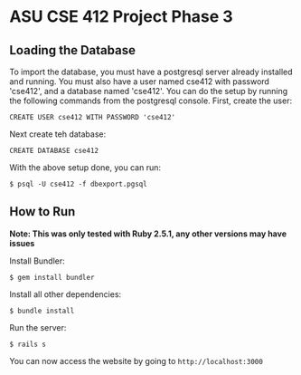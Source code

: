 # ASU CSE 412 Project Phase 3

## Loading the Database
To import the database, you must have a postgresql server already installed and running.
You must also have a user named cse412 with password 'cse412', and a database named 'cse412'. You can do the setup by running the following commands from the postgresql console. First, create the user:
```
CREATE USER cse412 WITH PASSWORD 'cse412'
```

Next create teh database:
```
CREATE DATABASE cse412
```

With the above setup done, you can run:
```
$ psql -U cse412 -f dbexport.pgsql
```

## How to Run
**Note: This was only tested with Ruby 2.5.1, any other versions may have issues**

Install Bundler:
```
$ gem install bundler
```

Install all other dependencies:
```
$ bundle install
```

Run the server:
```
$ rails s
```

You can now access the website by going to `http://localhost:3000`